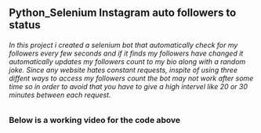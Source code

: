 ## Python_Selenium Instagram auto followers to status

###### In this project i created a selenium bot that automatically check for my followers every few seconds and if it finds my followers have changed it automatically updates my followers count to my bio along with a random joke. Since any website hates constant requests, inspite of using three diffent ways to access my followers count the bot may not work after some time so in order to avoid that you have to give a high intervel like 20 or 30 minutes between each request.

### Below is a working video for the code above
